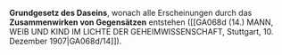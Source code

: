 
**Grundgesetz des Daseins**, wonach alle Erscheinungen durch das **Zusammenwirken von Gegensätzen** entstehen ([[GA068d (14.) MANN, WEIB UND KIND IM LICHTE DER GEHEIMWISSENSCHAFT, Stuttgart, 10. Dezember 1907|GA068d/14]]).
